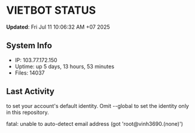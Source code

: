 # VIETBOT STATUS
**Updated**: Fri Jul 11 10:06:32 AM +07 2025

## System Info
- IP: 103.77.172.150
- Uptime: up 5 days, 13 hours, 53 minutes
- Files: 14037

## Last Activity

to set your account's default identity.
Omit --global to set the identity only in this repository.

fatal: unable to auto-detect email address (got 'root@vinh3690.(none)')
